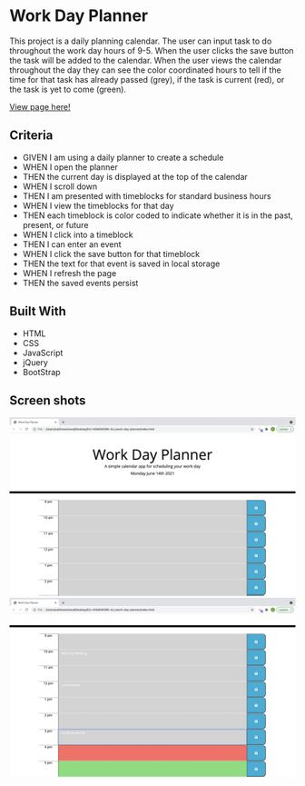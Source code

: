# Work Day Planner

This project is a daily planning calendar. The user can input task to do throughout the work day hours of 9-5. When the user clicks the save button the task will be added to the calendar. When the user views the calendar throughout the day they can see the color coordinated hours to tell if the time for that task has already passed (grey), if the task is current (red), or the task is yet to come (green).

[View page here!](https://caitlinswickard.github.io/Work-day-planner/)

## Criteria

- GIVEN I am using a daily planner to create a schedule
- WHEN I open the planner
- THEN the current day is displayed at the top of the calendar
- WHEN I scroll down
- THEN I am presented with timeblocks for standard business hours
- WHEN I view the timeblocks for that day
- THEN each timeblock is color coded to indicate whether it is in the past, present, or future
- WHEN I click into a timeblock
- THEN I can enter an event
- WHEN I click the save button for that timeblock
- THEN the text for that event is saved in local storage
- WHEN I refresh the page
- THEN the saved events persist

## Built With

- HTML
- CSS
- JavaScript
- jQuery
- BootStrap

## Screen shots

![Start Quiz screen](images/Shot-1.png)
![Start Quiz screen](images/Shot-2.png)

